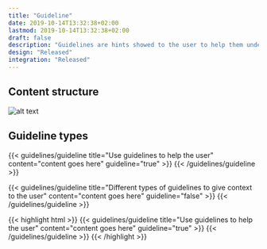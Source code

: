 ```yaml
---
title: "Guideline"
date: 2019-10-14T13:32:38+02:00
lastmod: 2019-10-14T13:32:38+02:00
draft: false
description: "Guidelines are hints showed to the user to help them understanding what they can and can not do during their use of the platform." 
design: "Released"
integration: "Released"
---
```


## Content structure
![alt text](/img/structures/guideline.png)


## Guideline types

{{< guidelines/guideline title="Use guidelines to help the user" content="content goes here" guideline="true" >}}
{{< /guidelines/guideline >}}  

{{< guidelines/guideline title="Different types of guidelines to give context to the user" content="content goes here" guideline="false" >}}
{{< /guidelines/guideline >}}  

{{< highlight html >}}
{{< guidelines/guideline title="Use guidelines to help the user" content="content goes here" guideline="true" >}}
{{< /guidelines/guideline >}} 
{{< /highlight >}}
